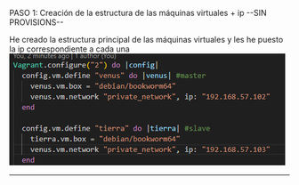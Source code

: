 PASO 1: Creación de la estructura de las máquinas virtuales + ip --SIN PROVISIONS--

He creado la estructura principal de las máquinas virtuales y les he puesto la ip correspondiente a cada una
![alt text](img/image1.png)

------------------------------------------------------------------------------------
